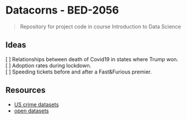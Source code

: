 # Datacorns - BED-2056
> Repository for project code in course Introduction to Data Science

## Ideas
[ ] Relationships between death of Covid19 in states where Trump won. \
[ ] Adoption rates during lockdown. \
[ ] Speeding tickets  before and after a Fast&Furious premier. 


## Resources
- [US crime datasets](https://knoema.com/atlas/United-States-of-America/topics/Crime-Statistics/datasets)
- [open datasets](https://github.com/awesomedata/awesome-public-datasets)

